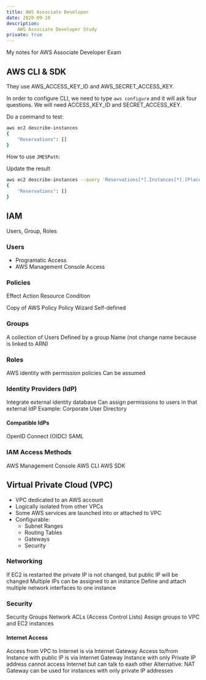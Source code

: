 ```yaml
---
title: AWS Associate Developer
date: 2020-09-10
description:
    AWS Associate Developer Study
private: true
---
```


My notes for AWS Associate Developer Exam
<!--more-->

## AWS CLI & SDK

They use AWS_ACCESS_KEY_ID and AWS_SECRET_ACCESS_KEY.

In order to configure CLI, we need to type `aws configure` and it will ask four questions. We will need ACCESS_KEY_ID and SECRET_ACCESS_KEY.

Do a command to test:

```sh
aws ec2 describe-instances
{
    "Reservations": []
}
```

How to use `JMESPath`:

Update the result

```bash
aws ec2 describe-instances --query 'Reservations[*].Instances[*].[Placement.AvailabilityZone | [0], InstanceId, State.Name]'
{
    "Reservations": []
}
```

## IAM

Users, Group, Roles

### Users

- Programatic Access
- AWS Management Console Access

### Policies

Effect
Action
Resource
Condition

Copy of AWS Policy
Policy Wizard
Self-defined

### Groups

A collection of Users
Defined by a group Name (not change name because is linked to ARN)

### Roles

AWS identity with permission policies
Can be assumed 

### Identity Providers (IdP)

Integrate external identity database
Can assign permissions to users in that external IdP
Example: Corporate User Directory

#### Compatible IdPs

OpenID Connect (OIDC)
SAML

### IAM Access Methods

AWS Management Console
AWS CLI
AWS SDK

## Virtual Private Cloud (VPC)

- VPC dedicated to an AWS account
- Logically isolated from other VPCs
- Some AWS services are launched into or attached to VPC
- Configurable:
    - Subnet Ranges
    - Routing Tables
    - Gateways
    - Security

### Networking

If EC2 is restarted the private IP is not changed, but public IP will be changed
Multiple IPs can be assigned to an instance
Define and attach multiple network interfaces to one instance

### Security

Security Groups
Network ACLs (Access Control Lists)
Assign groups to VPC and EC2 instances

#### Internet Access

Access from VPC to Internet is via Internet Gateway
Access to/from Instance with public IP is via Internet Gateway
Instance with only Private IP address cannot access Internet but can talk to eaxh other
Alternative: NAT Gateway can be used for instances with only private IP addresses

